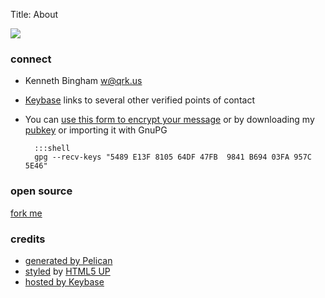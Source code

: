 Title: About

<img id="avatar" src="https://graph.facebook.com/748526162/picture?type=large"><br>

### connect
- Kenneth Bingham <w@qrk.us>

- [Keybase](https://keybase.io/kourier) links to several other verified points of contact

- You can [use this form to encrypt your message](https://keybase.io/encrypt#kourier) or by downloading my [pubkey](/blob/kourier-pgp-0xB69403FA957C5E46.asc) or importing it with GnuPG

        :::shell
        gpg --recv-keys "5489 E13F 8105 64DF 47FB  9841 B694 03FA 957C 5E46"

<!--
- You can grant privileges to my [Secure Shell (SSH)](/blob/kourier-ssh-id_rsa.pub) identity

        #!shell
        curl -s {{ SITEURL }}/blob/kourier-ssh-id_rsa.pub >> .ssh/authorized_keys
-->

### open source
[fork me](https://github.com/qrkourier/keybase-landing)

### credits
* [generated by Pelican](https://getpelican.com/)
* [styled](https://github.com/frankV/twenty-pelican-html5up) by [HTML5 UP](http://html5up.net)
* [hosted by Keybase](https://keybase.io/docs/kbfs)

